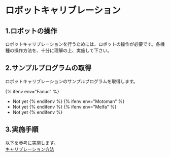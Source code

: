# ロボットキャリブレーション

## 1.ロボットの操作  
ロボットキャリブレーションを行うためには、ロボットの操作が必要です。各機種の操作方法を、十分に理解の上、実施して下さい。

## 2.サンプルプログラムの取得
ロボットキャリブレーションのサンプルプログラムを取得します。

{% ifenv env="Fanuc" %}
* Not yet
{% endifenv %}
{% ifenv env="Motoman" %}
* Not yet
{% endifenv %}
{% ifenv env="Melfa" %}
* Not yet
{% endifenv %}

## 3.実施手順  
以下を参考に実施します。  
[キャリブレーション方法](https://github.com/YOODS/rovi_utils/blob/devel/r-calib/HowTo.md)